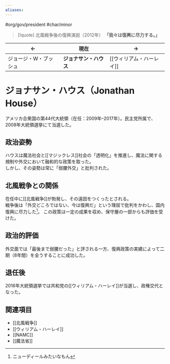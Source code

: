 ```yaml
---
aliases:
---
```

#org/gov/president #char/minor  

> [!quote] 北風戦争後の復興演説（2012年）
> **「我々は復興に尽力する。」**

| <center>←</center> | <center>現在</center> | <center>→</center> |
| ------------------ | ------------------- | ------------------ |
| ジョージ・W・ブッシュ | **ジョナサン・ハウス** | [[ウィリアム・ハーレイ]] |

# ジョナサン・ハウス（Jonathan House）

アメリカ合衆国の第44代大統領（在任：2009年–2017年）。民主党所属で、2008年大統領選挙にて当選した。  

## 政治姿勢
ハウスは魔法社会と[[マジックレス]]社会の「透明化」を推進し、魔法に関する規制や外交において融和的な政策を取った。  
しかし、その姿勢は常に「弱腰外交」と批判された。  

## 北風戦争との関係
在任中に[[北風戦争]]が勃発し、その遠因をつくったとされる。  
戦争後は「外交どころではない、今は復興だ」という理屈で批判をかわし、国内復興に尽力した[^1]。
この政策は一定の成果を収め、保守層の一部からも評価を受けた。  

## 政治的評価
外交面では「最後まで弱腰だった」と評される一方、復興政策の実績によって二期（8年間）を全うすることに成功した。  

## 退任後
2016年大統領選挙では共和党の[[ウィリアム・ハーレイ]]が当選し、政権交代となった。  

## 関連項目
- [[北風戦争]]  
- [[ウィリアム・ハーレイ]]  
- [[NAMC]]  
- [[魔法省]]  

[^1]: ニューディールみたいなもん

